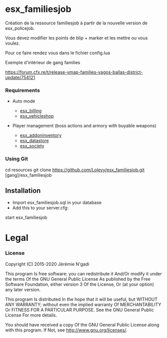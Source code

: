 # esx_familiesjob

Création de la ressource familiesjob à partir de la nouvelle version de esx_policejob.

Vous devez modifier les points de blip + marker et les mettre ou vous voulez. 

Pour ce faire rendez vous dans le fichier config.lua

Exemple d'intérieur de gang families

https://forum.cfx.re/t/release-ymap-families-vagos-ballas-district-update/754121


### Requirements
* Auto mode
  * [esx_billing](https://github.com/ESX-Org/esx_billing)
  * [esx_vehicleshop](https://github.com/ESX-Org/esx_vehicleshop)

* Player management (boss actions and armory with buyable weapons)
  * [esx_addoninventory](https://github.com/ESX-Org/esx_addoninventory)
  * [esx_datastore](https://github.com/ESX-Org/esx_datastore)
  * [esx_society](https://github.com/ESX-Org/esx_society)

### Using Git
cd resources
git clone https://github.com/Loleyy/esx_familiesjob.git [gang]/esx_familiesjob



## Installation
- Import esx_familiesjob.sql in your database
- Add this to your server.cfg:

start esx_familiesjob






# Legal
### License

Copyright (C) 2015-2020 Jérémie N'gadi

This program Is free software: you can redistribute it And/Or modify it under the terms Of the GNU General Public License As published by the Free Software Foundation, either version 3 Of the License, Or (at your option) any later version.

This program Is distributed In the hope that it will be useful, but WITHOUT ANY WARRANTY; without even the implied warranty Of MERCHANTABILITY Or FITNESS FOR A PARTICULAR PURPOSE. See the GNU General Public License For more details.

You should have received a copy Of the GNU General Public License along with this program. If Not, see http://www.gnu.org/licenses/.

